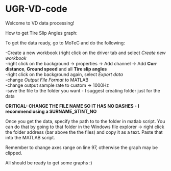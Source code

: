 # UGR-VD-code

Welcome to VD data processing!

How to get Tire Slip Angles graph:

To get the data ready, go to MoTeC and do the following:

-Create a new workbook (right click on the driver tab and select *Create new workbook* <br>
-right click on the background -> properties -> Add channel -> Add **Corr distance**, **Ground speed** and all **Tire slip angles** <br>
-right click on the background again, select *Export data* <br>
-change *Output File Format* to MATLAB <br>
-change output sample rate to custom -> 1000Hz <br>
-save the file to the folder you want - I suggest creating folder just for the data<br>

**CRITICAL: CHANGE THE FILE NAME SO IT HAS NO DASHES - I recommend using a SURNAME_STINT_NO**


Once you get the data, specify the path to to the folder in matlab script. You can do that by going to that folder in the Windows file explorer -> right click the folder address (bar above the the files) and copy it as a text. Paste that into the MATLAB script.

Remember to change axes range on line 97, otherwise the graph may be clipped.

All should be ready to get some graphs :)
